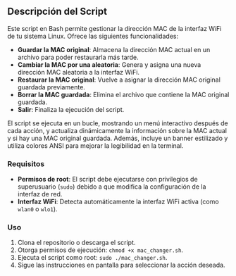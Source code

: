## Descripción del Script

Este script en Bash permite gestionar la dirección MAC de la interfaz WiFi de tu sistema Linux. Ofrece las siguientes funcionalidades:

- **Guardar la MAC original**: Almacena la dirección MAC actual en un archivo para poder restaurarla más tarde.
- **Cambiar la MAC por una aleatoria**: Genera y asigna una nueva dirección MAC aleatoria a la interfaz WiFi.
- **Restaurar la MAC original**: Vuelve a asignar la dirección MAC original guardada previamente.
- **Borrar la MAC guardada**: Elimina el archivo que contiene la MAC original guardada.
- **Salir**: Finaliza la ejecución del script.

El script se ejecuta en un bucle, mostrando un menú interactivo después de cada acción, y actualiza dinámicamente la información sobre la MAC actual y si hay una MAC original guardada. Además, incluye un banner estilizado y utiliza colores ANSI para mejorar la legibilidad en la terminal.

### Requisitos

- **Permisos de root**: El script debe ejecutarse con privilegios de superusuario (`sudo`) debido a que modifica la configuración de la interfaz de red.
- **Interfaz WiFi**: Detecta automáticamente la interfaz WiFi activa (como `wlan0` o `wlo1`).

### Uso

1. Clona el repositorio o descarga el script.
2. Otorga permisos de ejecución: `chmod +x mac_changer.sh`.
3. Ejecuta el script como root: `sudo ./mac_changer.sh`.
4. Sigue las instrucciones en pantalla para seleccionar la acción deseada.